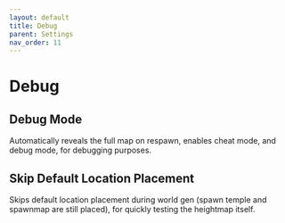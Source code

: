 ```yaml
---
layout: default
title: Debug
parent: Settings
nav_order: 11
---
```


# Debug

## Debug Mode
Automatically reveals the full map on respawn, enables cheat mode, and debug mode, for debugging purposes.

## Skip Default Location Placement
Skips default location placement during world gen (spawn temple and spawnmap are still placed), for quickly testing the heightmap itself.